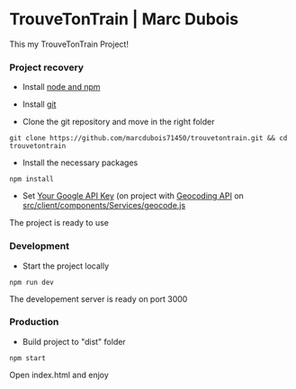 # TrouveTonTrain | Marc Dubois

This my TrouveTonTrain Project!

### Project recovery
- Install [node and npm](https://nodejs.org/en/download/) 

- Install [git](https://git-scm.com/downloads)

- Clone the git repository and move in the right folder
```
git clone https://github.com/marcdubois71450/trouvetontrain.git && cd trouvetontrain
```
- Install the necessary packages
```
npm install
```
- Set [Your Google API Key](https://console.cloud.google.com/apis/credentials) (on project with [Geocoding API](https://console.cloud.google.com/marketplace/product/google/geocoding-backend.googleapis.com) on [src/client/components/Services/geocode.js](https://github.com/marcdubois71450/trouvetontrain/blob/master/src/client/components/Services/geocode.js#L4)

The project is ready to use


### Development
- Start the project locally
```
npm run dev
```
The developement server is ready on port 3000


### Production
- Build project to "dist" folder
```
npm start
```
Open index.html and enjoy
